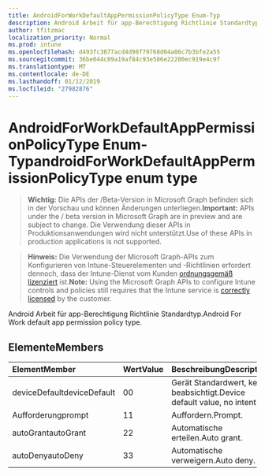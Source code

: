 ```yaml
---
title: AndroidForWorkDefaultAppPermissionPolicyType Enum-Typ
description: Android Arbeit für app-Berechtigung Richtlinie Standardtyp.
author: tfitzmac
localization_priority: Normal
ms.prod: intune
ms.openlocfilehash: d493fc3877acd4d98f79768d04a86c7b3bfe2a55
ms.sourcegitcommit: 36be044c89a19af84c93e586e22200ec919e4c9f
ms.translationtype: MT
ms.contentlocale: de-DE
ms.lasthandoff: 01/12/2019
ms.locfileid: "27982876"
---
```

# <a name="androidforworkdefaultapppermissionpolicytype-enum-type"></a><span data-ttu-id="b9033-103">AndroidForWorkDefaultAppPermissionPolicyType Enum-Typ</span><span class="sxs-lookup"><span data-stu-id="b9033-103">androidForWorkDefaultAppPermissionPolicyType enum type</span></span>

> <span data-ttu-id="b9033-104">**Wichtig:** Die APIs der /Beta-Version in Microsoft Graph befinden sich in der Vorschau und können Änderungen unterliegen.</span><span class="sxs-lookup"><span data-stu-id="b9033-104">**Important:** APIs under the / beta version in Microsoft Graph are in preview and are subject to change.</span></span> <span data-ttu-id="b9033-105">Die Verwendung dieser APIs in Produktionsanwendungen wird nicht unterstützt.</span><span class="sxs-lookup"><span data-stu-id="b9033-105">Use of these APIs in production applications is not supported.</span></span>

> <span data-ttu-id="b9033-106">**Hinweis:** Die Verwendung der Microsoft Graph-APIs zum Konfigurieren von Intune-Steuerelementen und -Richtlinien erfordert dennoch, dass der Intune-Dienst vom Kunden [ordnungsgemäß lizenziert](https://go.microsoft.com/fwlink/?linkid=839381) ist.</span><span class="sxs-lookup"><span data-stu-id="b9033-106">**Note:** Using the Microsoft Graph APIs to configure Intune controls and policies still requires that the Intune service is [correctly licensed](https://go.microsoft.com/fwlink/?linkid=839381) by the customer.</span></span>

<span data-ttu-id="b9033-107">Android Arbeit für app-Berechtigung Richtlinie Standardtyp.</span><span class="sxs-lookup"><span data-stu-id="b9033-107">Android For Work default app permission policy type.</span></span>
## <a name="members"></a><span data-ttu-id="b9033-108">Elemente</span><span class="sxs-lookup"><span data-stu-id="b9033-108">Members</span></span>
|<span data-ttu-id="b9033-109">Element</span><span class="sxs-lookup"><span data-stu-id="b9033-109">Member</span></span>|<span data-ttu-id="b9033-110">Wert</span><span class="sxs-lookup"><span data-stu-id="b9033-110">Value</span></span>|<span data-ttu-id="b9033-111">Beschreibung</span><span class="sxs-lookup"><span data-stu-id="b9033-111">Description</span></span>|
|:---|:---|:---|
|<span data-ttu-id="b9033-112">deviceDefault</span><span class="sxs-lookup"><span data-stu-id="b9033-112">deviceDefault</span></span>|<span data-ttu-id="b9033-113">0</span><span class="sxs-lookup"><span data-stu-id="b9033-113">0</span></span>|<span data-ttu-id="b9033-114">Gerät Standardwert, keine beabsichtigt.</span><span class="sxs-lookup"><span data-stu-id="b9033-114">Device default value, no intent.</span></span>|
|<span data-ttu-id="b9033-115">Aufforderung</span><span class="sxs-lookup"><span data-stu-id="b9033-115">prompt</span></span>|<span data-ttu-id="b9033-116">1</span><span class="sxs-lookup"><span data-stu-id="b9033-116">1</span></span>|<span data-ttu-id="b9033-117">Auffordern.</span><span class="sxs-lookup"><span data-stu-id="b9033-117">Prompt.</span></span>|
|<span data-ttu-id="b9033-118">autoGrant</span><span class="sxs-lookup"><span data-stu-id="b9033-118">autoGrant</span></span>|<span data-ttu-id="b9033-119">2</span><span class="sxs-lookup"><span data-stu-id="b9033-119">2</span></span>|<span data-ttu-id="b9033-120">Automatische erteilen.</span><span class="sxs-lookup"><span data-stu-id="b9033-120">Auto grant.</span></span>|
|<span data-ttu-id="b9033-121">autoDeny</span><span class="sxs-lookup"><span data-stu-id="b9033-121">autoDeny</span></span>|<span data-ttu-id="b9033-122">3</span><span class="sxs-lookup"><span data-stu-id="b9033-122">3</span></span>|<span data-ttu-id="b9033-123">Automatische verweigern.</span><span class="sxs-lookup"><span data-stu-id="b9033-123">Auto deny.</span></span>|





